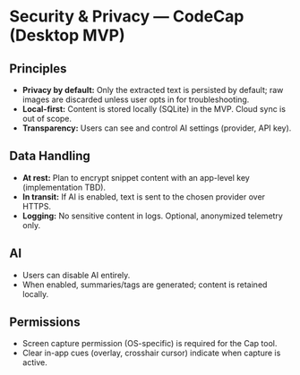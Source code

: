 # Security & Privacy — CodeCap (Desktop MVP)

## Principles
- **Privacy by default:** Only the extracted text is persisted by default; raw images are discarded unless user opts in for troubleshooting.
- **Local-first:** Content is stored locally (SQLite) in the MVP. Cloud sync is out of scope.
- **Transparency:** Users can see and control AI settings (provider, API key).

## Data Handling
- **At rest:** Plan to encrypt snippet content with an app-level key (implementation TBD).
- **In transit:** If AI is enabled, text is sent to the chosen provider over HTTPS.
- **Logging:** No sensitive content in logs. Optional, anonymized telemetry only.

## AI
- Users can disable AI entirely.
- When enabled, summaries/tags are generated; content is retained locally.

## Permissions
- Screen capture permission (OS-specific) is required for the Cap tool.
- Clear in-app cues (overlay, crosshair cursor) indicate when capture is active.
